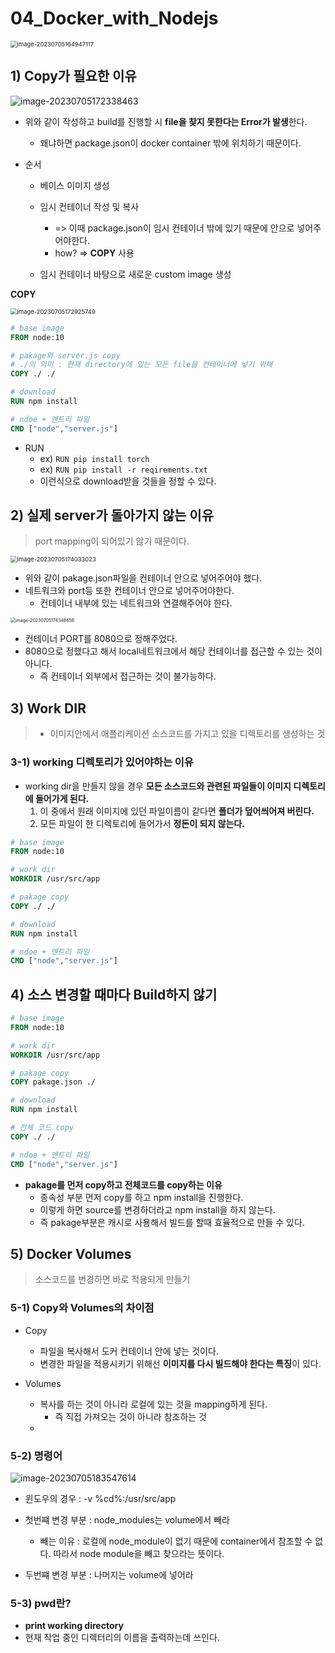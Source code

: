 # 04_Docker_with_Nodejs

<img src="./04_Docker_with_Nodejs.assets/image-20230705164947117.png" alt="image-20230705164947117" style="zoom:67%;" />



## 1) Copy가 필요한 이유

![image-20230705172338463](./04_Docker_with_Nodejs.assets/image-20230705172338463.png)

- 위와 같이 작성하고 build를 진행할 시 **file을 찾지 못한다는  Error가 발생**한다. 

  - 왜냐하면 package.json이 docker container 밖에 위치하기 때문이다.

    

- 순서

  - 베이스 이미지 생성

  - 임시 컨테이너 작성 및 복사 

    - => 이때 package.json이 임시 컨테이너 밖에 있기 때문에 안으로 넣어주어야한다.
    - how? => **COPY** 사용

  - 임시 컨테이너 바탕으로 새로운 custom image 생성

    

**COPY**

<img src="./04_Docker_with_Nodejs.assets/image-20230705172925749.png" alt="image-20230705172925749" style="zoom:67%;" />

```dockerfile
# base image
FROM node:10

# pakage와 server.js copy
# ./의 의미 : 현재 directory에 있는 모든 file을 컨테이너에 넣기 위해
COPY ./ ./

# download
RUN npm install

# ndoe + 엔트리 파일
CMD ["node","server.js"]
```

- RUN
  - ex) `RUN pip install torch`
  - ex) `RUN pip install -r reqirements.txt`
  - 이런식으로 download받을 것들을 정할 수 있다.



## 2) 실제 server가 돌아가지 않는 이유

> port mapping이 되어있기 않기 때문이다.

<img src="./04_Docker_with_Nodejs.assets/image-20230705174033023.png" alt="image-20230705174033023" style="zoom: 67%;" />

- 위와 같이 pakage.json파일을 컨테이너 안으로 넣어주어야 했다.
- 네트워크와 port등 또한 컨테이너 안으로 넣어주어야한다.
  - 컨테이너 내부에 있는 네트워크와 연결해주어야 한다.



<img src="./04_Docker_with_Nodejs.assets/image-20230705174348656.png" alt="image-20230705174348656" style="zoom:50%;" />

- 컨테이너 PORT를 8080으로 정해주었다.
- 8080으로 정했다고 해서 local네트워크에서 해당 컨테이너를 접근할 수 있는 것이 아니다.
  - 즉 컨테이너 외부에서 접근하는 것이 불가능하다.



## 3) Work DIR

> - 이미지안에서 애플리케이션 소스코드를 가지고 있을 디렉토리를 생성하는 것

### 3-1) working 디렉토리가 있어야하는 이유

- working dir을 만들지 않을 경우 
  **모든 소스코드와 관련된 파일들이 이미지 디렉토리에 들어가게 된다.**
  1. 이 중에서 원래 이미지에 있던 파일이름이 같다면 **폴더가 덮어씌어져 버린다.**
  2. 모든 파일이 한 디렉토리에 들어가서 **정돈이 되지 않는다.**



```dockerfile
# base image
FROM node:10

# work dir
WORKDIR /usr/src/app

# pakage copy
COPY ./ ./

# download
RUN npm install

# ndoe + 엔트리 파일
CMD ["node","server.js"]
```





## 4) 소스 변경할 때마다 Build하지 않기

```dockerfile
# base image
FROM node:10

# work dir
WORKDIR /usr/src/app

# pakage copy
COPY pakage.json ./

# download
RUN npm install

# 전체 코드 copy
COPY ./ ./

# ndoe + 엔트리 파일
CMD ["node","server.js"]
```

- **pakage를 먼저 copy하고 전체코드를 copy하는 이유**
  - 종속성 부분 먼저 copy를 하고 npm install을 진행한다.
  - 이렇게 하면 source를 변경하더라고 npm install을 하지 않는다.
  - 즉 pakage부분은 캐시로 사용해서 빌드를 할때 효율적으로 만들 수 있다.





## 5) Docker Volumes

> 소스코드를 변경하면 바로 적용되게 만들기

### 5-1) Copy와 Volumes의 차이점

- Copy
  - 파일을 복사해서 도커 컨테이너 안에 넣는 것이다.
  - 변경한 파일을 적용시키기 위해선 **이미지를 다시 빌드해야 한다는 특징**이 있다.

- Volumes
  - 복사를 하는 것이 아니라 로컬에 있는 것을 mapping하게 된다.
    - 즉 직접 가져오는 것이 아니라 참조하는 것
  - 



### 5-2) 명령어

![image-20230705183547614](./04_Docker_with_Nodejs.assets/image-20230705183547614.png)

- 윈도우의 경우 : -v %cd%:/usr/src/app

- 첫번쨰 변경 부분 : node_modules는 volume에서 빼라

  - 빼는 이유 : 로컬에 node_module이 없기 때문에 container에서 참조할 수 없다. 따라서 node module을 빼고 찾으라는 뜻이다. 

    

- 두번쨰 변경 부분 : 나머지는 volume에 넣어라



### 5-3) pwd란?

- **print working directory**
- 현재 작업 중인 디렉터리의 이름을 출력하는데 쓰인다.

















